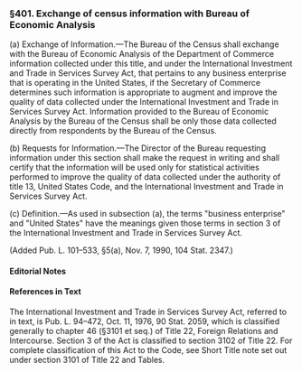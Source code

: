 ### §401. Exchange of census information with Bureau of Economic Analysis ###

(a) Exchange of Information.—The Bureau of the Census shall exchange with the Bureau of Economic Analysis of the Department of Commerce information collected under this title, and under the International Investment and Trade in Services Survey Act, that pertains to any business enterprise that is operating in the United States, if the Secretary of Commerce determines such information is appropriate to augment and improve the quality of data collected under the International Investment and Trade in Services Survey Act. Information provided to the Bureau of Economic Analysis by the Bureau of the Census shall be only those data collected directly from respondents by the Bureau of the Census.

(b) Requests for Information.—The Director of the Bureau requesting information under this section shall make the request in writing and shall certify that the information will be used only for statistical activities performed to improve the quality of data collected under the authority of title 13, United States Code, and the International Investment and Trade in Services Survey Act.

(c) Definition.—As used in subsection (a), the terms "business enterprise" and "United States" have the meanings given those terms in section 3 of the International Investment and Trade in Services Survey Act.

(Added Pub. L. 101–533, §5(a), Nov. 7, 1990, 104 Stat. 2347.)

#### **Editorial Notes** ####

#### References in Text ####

The International Investment and Trade in Services Survey Act, referred to in text, is Pub. L. 94–472, Oct. 11, 1976, 90 Stat. 2059, which is classified generally to chapter 46 (§3101 et seq.) of Title 22, Foreign Relations and Intercourse. Section 3 of the Act is classified to section 3102 of Title 22. For complete classification of this Act to the Code, see Short Title note set out under section 3101 of Title 22 and Tables.